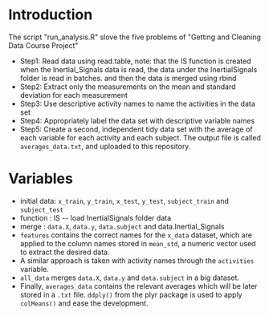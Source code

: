 # Introduction

The script "run_analysis.R" slove the five problems of "Getting and Cleaning Data Course Project"

* Step1: Read data using read.table, note: that the IS function is created when the Inertial_Signals data is read, the data under the InertialSignals folder is read in batches. and then the data is merged using rbind
* Step2: Extract only the measurements on the mean and standard deviation for each measurement
* Step3: Use descriptive activity names to name the activities in the data set
* Step4: Appropriately label the data set with descriptive variable names
* Step5: Create a second, independent tidy data set with the average of each variable for each activity and each subject. The output file is called `averages_data.txt`, and uploaded to this repository.


# Variables

* initial data: `x_train`, `y_train`, `x_test`, `y_test`, `subject_train` and `subject_test`
* function    : IS -- load InertialSignals folder data
* merge       : `data.X`, `data.y`, `data.subject` and data.Inertial_Signals
* `features` contains the correct names for the `x_data` dataset, which are applied to the column names stored in `mean_std`, a numeric vector used to extract the desired data.
* A similar approach is taken with activity names through the `activities` variable.
* `all_data` merges `data.X`, `data.y` and `data.subject` in a big dataset.
* Finally, `averages_data` contains the relevant averages which will be later stored in a `.txt` file. `ddply()` from the plyr package is used to apply `colMeans()` and ease the development.